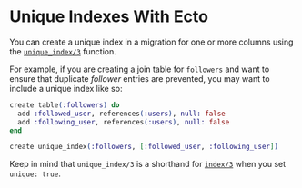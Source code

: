 # Unique Indexes With Ecto

You can create a unique index in a migration for one or more columns using
the
[`unique_index/3`](https://hexdocs.pm/ecto/Ecto.Migration.html#unique_index/3)
function.

For example, if you are creating a join table for `followers` and want to
ensure that duplicate _follower_ entries are prevented, you may want to
include a unique index like so:

```elixir
create table(:followers) do
  add :followed_user, references(:users), null: false
  add :following_user, references(:users), null: false
end

create unique_index(:followers, [:followed_user, :following_user])
```

Keep in mind that `unique_index/3` is a shorthand for
[`index/3`](https://hexdocs.pm/ecto/Ecto.Migration.html#index/3) when you
set `unique: true`.
